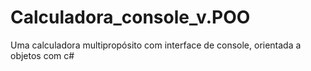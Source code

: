 # Calculadora_console_v.POO
Uma calculadora multipropósito com interface de console, orientada a objetos com c#

